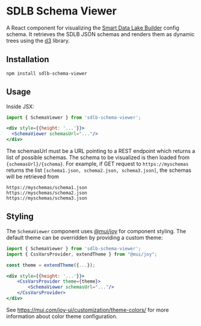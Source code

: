 # SDLB Schema Viewer

A React component for visualizing the [Smart Data Lake Builder](https://github.com/smart-data-lake/smart-data-lake) config schema.
It retrieves the SDLB JSON schemas and renders them as dynamic trees using the [d3](https://d3js.org/) library.

## Installation

```
npm install sdlb-schema-viewer
```

## Usage

Inside JSX:

```jsx
import { SchemaViewer } from 'sdlb-schema-viewer';

<div style={{height: '...'}}>
  <SchemaViewer schemasUrl="..."/>
</div>
```

The schemasUrl must be a URL pointing to a REST endpoint which returns a list of possible schemas. The schema to be
visualized is then loaded from `{schemasUrl}/{schema}`. For example, if GET request to `https://myschemas` returns the list
`[schema1.json, schema2.json, schema3.json]`, the schemas will be retrieved from
```
https://myschemas/schema1.json
https://myschemas/schema2.json
https://myschemas/schema3.json
```

## Styling

The `SchemaViewer` component uses [@mui/joy](https://www.npmjs.com/package/@mui/joy) for component styling. 
The default theme can be overridden by providing a custom theme:

```jsx
import { SchemaViewer } from 'sdlb-schema-viewer';
import { CssVarsProvider, extendTheme } from "@mui/joy";

const theme = extendTheme({...});

<div style={{height: '...'}}>
    <CssVarsProvider theme={theme}>
        <SchemaViewer schemasUrl="..."/>
    </CssVarsProvider>
</div>
```

See https://mui.com/joy-ui/customization/theme-colors/ for more information about color
theme configuration.
